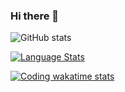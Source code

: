 ### Hi there 👋

<!--
**NicholasKao1029/NicholasKao1029** is a ✨ _special_ ✨ repository because its `README.md` (this file) appears on your GitHub profile.

Here are some ideas to get you started:

- 🔭 I’m currently working on ...
- 🌱 I’m currently learning ...
- 👯 I’m looking to collaborate on ...
- 🤔 I’m looking for help with ...
- 💬 Ask me about ...
- 📫 How to reach me: ...
- 😄 Pronouns: ...
- ⚡ Fun fact: ...
-->

![GitHub stats](https://github-readme-stats.vercel.app/api?username=NicholasKao1029&show_icons=true&theme=radical)

[![Language Stats](https://github-readme-stats.vercel.app/api/top-langs/?username=NicholasKao1029&layout=compact)](https://github.com/anuraghazra/github-readme-stats)

[![Coding wakatime stats](https://github-readme-stats.vercel.app/api/wakatime?username=NicholasKao1029&layout=compact)](https://github.com/anuraghazra/github-readme-stats)

<!--START_SECTION:waka-->
<!--END_SECTION:waka-->
